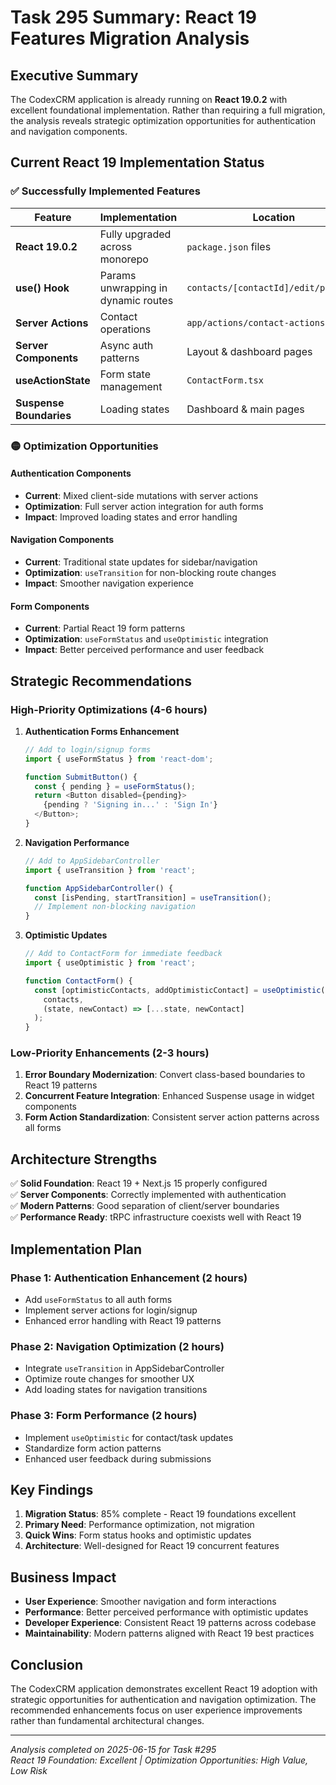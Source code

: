 # Task 295 Summary: React 19 Features Migration Analysis

## Executive Summary

The CodexCRM application is already running on **React 19.0.2** with excellent foundational implementation. Rather than requiring a full migration, the analysis reveals strategic optimization opportunities for authentication and navigation components.

## Current React 19 Implementation Status

### ✅ **Successfully Implemented Features**

| Feature | Implementation | Location | Status |
|---------|----------------|----------|---------|
| **React 19.0.2** | Fully upgraded across monorepo | `package.json` files | ✅ Complete |
| **use() Hook** | Params unwrapping in dynamic routes | `contacts/[contactId]/edit/page.tsx` | ✅ Complete |
| **Server Actions** | Contact operations | `app/actions/contact-actions.ts` | ✅ Complete |
| **Server Components** | Async auth patterns | Layout & dashboard pages | ✅ Complete |
| **useActionState** | Form state management | `ContactForm.tsx` | ✅ Complete |
| **Suspense Boundaries** | Loading states | Dashboard & main pages | ✅ Complete |

### 🟡 **Optimization Opportunities**

#### Authentication Components
- **Current**: Mixed client-side mutations with server actions
- **Optimization**: Full server action integration for auth forms
- **Impact**: Improved loading states and error handling

#### Navigation Components  
- **Current**: Traditional state updates for sidebar/navigation
- **Optimization**: `useTransition` for non-blocking route changes
- **Impact**: Smoother navigation experience

#### Form Components
- **Current**: Partial React 19 form patterns
- **Optimization**: `useFormStatus` and `useOptimistic` integration
- **Impact**: Better perceived performance and user feedback

## Strategic Recommendations

### High-Priority Optimizations (4-6 hours)

1. **Authentication Forms Enhancement**
   ```typescript
   // Add to login/signup forms
   import { useFormStatus } from 'react-dom';
   
   function SubmitButton() {
     const { pending } = useFormStatus();
     return <Button disabled={pending}>
       {pending ? 'Signing in...' : 'Sign In'}
     </Button>;
   }
   ```

2. **Navigation Performance** 
   ```typescript
   // Add to AppSidebarController
   import { useTransition } from 'react';
   
   function AppSidebarController() {
     const [isPending, startTransition] = useTransition();
     // Implement non-blocking navigation
   }
   ```

3. **Optimistic Updates**
   ```typescript
   // Add to ContactForm for immediate feedback
   import { useOptimistic } from 'react';
   
   function ContactForm() {
     const [optimisticContacts, addOptimisticContact] = useOptimistic(
       contacts,
       (state, newContact) => [...state, newContact]
     );
   }
   ```

### Low-Priority Enhancements (2-3 hours)

1. **Error Boundary Modernization**: Convert class-based boundaries to React 19 patterns
2. **Concurrent Feature Integration**: Enhanced Suspense usage in widget components  
3. **Form Action Standardization**: Consistent server action patterns across all forms

## Architecture Strengths

✅ **Solid Foundation**: React 19 + Next.js 15 properly configured  
✅ **Server Components**: Correctly implemented with authentication  
✅ **Modern Patterns**: Good separation of client/server boundaries  
✅ **Performance Ready**: tRPC infrastructure coexists well with React 19  

## Implementation Plan

### Phase 1: Authentication Enhancement (2 hours)
- Add `useFormStatus` to all auth forms
- Implement server actions for login/signup
- Enhanced error handling with React 19 patterns

### Phase 2: Navigation Optimization (2 hours)  
- Integrate `useTransition` in AppSidebarController
- Optimize route changes for smoother UX
- Add loading states for navigation transitions

### Phase 3: Form Performance (2 hours)
- Implement `useOptimistic` for contact/task updates
- Standardize form action patterns
- Enhanced user feedback during submissions

## Key Findings

1. **Migration Status**: 85% complete - React 19 foundations excellent
2. **Primary Need**: Performance optimization, not migration
3. **Quick Wins**: Form status hooks and optimistic updates
4. **Architecture**: Well-designed for React 19 concurrent features

## Business Impact

- **User Experience**: Smoother navigation and form interactions
- **Performance**: Better perceived performance with optimistic updates  
- **Developer Experience**: Consistent React 19 patterns across codebase
- **Maintainability**: Modern patterns aligned with React 19 best practices

## Conclusion

The CodexCRM application demonstrates excellent React 19 adoption with strategic opportunities for authentication and navigation optimization. The recommended enhancements focus on user experience improvements rather than fundamental architectural changes.

---
*Analysis completed on 2025-06-15 for Task #295*  
*React 19 Foundation: Excellent | Optimization Opportunities: High Value, Low Risk*
